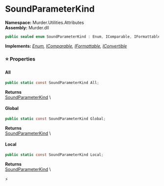 # SoundParameterKind

**Namespace:** Murder.Utilities.Attributes \
**Assembly:** Murder.dll

```csharp
public sealed enum SoundParameterKind : Enum, IComparable, IFormattable, IConvertible
```

**Implements:** _[Enum](https://learn.microsoft.com/en-us/dotnet/api/System.Enum?view=net-7.0), [IComparable](https://learn.microsoft.com/en-us/dotnet/api/System.IComparable?view=net-7.0), [IFormattable](https://learn.microsoft.com/en-us/dotnet/api/System.IFormattable?view=net-7.0), [IConvertible](https://learn.microsoft.com/en-us/dotnet/api/System.IConvertible?view=net-7.0)_

### ⭐ Properties
#### All
```csharp
public static const SoundParameterKind All;
```

**Returns** \
[SoundParameterKind](../../../Murder/Utilities/Attributes/SoundParameterKind.html) \
#### Global
```csharp
public static const SoundParameterKind Global;
```

**Returns** \
[SoundParameterKind](../../../Murder/Utilities/Attributes/SoundParameterKind.html) \
#### Local
```csharp
public static const SoundParameterKind Local;
```

**Returns** \
[SoundParameterKind](../../../Murder/Utilities/Attributes/SoundParameterKind.html) \


⚡